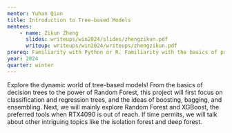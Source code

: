 ```yaml
---
mentor: Yuhan Qian
title: Introduction to Tree-based Models
mentees:
    - name: Zikun Zheng
      slides: writeups/win2024/slides/zhengzikun.pdf
      writeup: writeups/win2024/writeups/zhengzikun.pdf
prereq: Familiarity with Python or R. Familiarity with the basics of probability and statistics.
year: 2024
quarter: winter
---
```

Explore the dynamic world of tree-based models! From the basics of decision trees to the power of Random Forest, this project will first focus on classification and regression trees, and the ideas of boosting, bagging, and ensembling. Next, we will mainly explore Random Forest and XGBoost, the preferred tools when RTX4090 is out of reach. If time permits, we will talk about other intriguing topics like the isolation forest and deep forest.